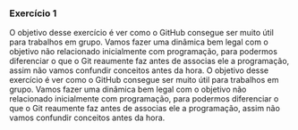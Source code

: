 ### Exercício 1


O objetivo desse exercício é ver como o GitHub consegue ser muito útil para trabalhos em grupo. Vamos fazer uma dinâmica bem legal com o objetivo não relacionado inicialmente com programação, para podermos diferenciar o que o Git reaumente faz antes de associas ele a programação, assim não vamos confundir conceitos antes da hora.
O objetivo desse exercício é ver como o GitHub consegue ser muito útil para trabalhos em grupo. Vamos fazer uma dinâmica bem legal com o objetivo não relacionado inicialmente com programação, para podermos diferenciar o que o Git reaumente faz antes de associas ele a programação, assim não vamos confundir conceitos antes da hora.

